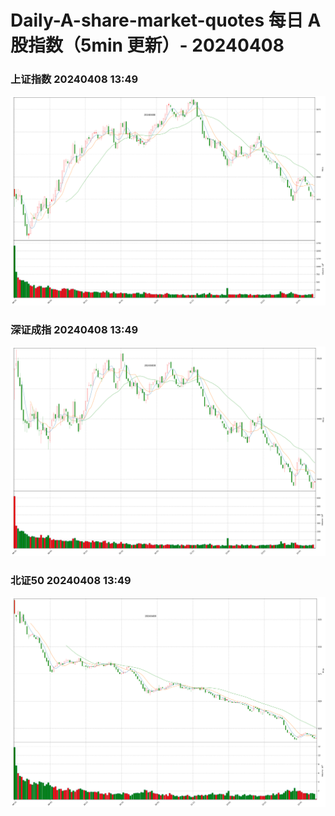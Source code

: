 
# Daily-A-share-market-quotes 每日 A 股指数（5min 更新）- 20240408

### 上证指数 20240408 13:49
![](./fig/2024/4/20240408-sh000001.png)

### 深证成指 20240408 13:49
![](./fig/2024/4/20240408-sz399001.png)

### 北证50 20240408 13:49
![](./fig/2024/4/20240408-bj899050.png)
